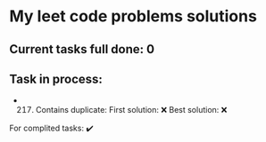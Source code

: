 # My leet code problems solutions

## Current tasks full done: 0

## Task in process:
* 217. Contains duplicate: 
    First solution: ❌
    Best solution: ❌




For complited tasks: ✔️